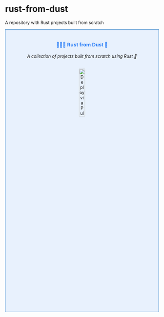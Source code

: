 # rust-from-dust
A repository with Rust projects built from scratch

<div align="center" style="border: 1px solid #2479c3; padding: 1rem 0 1rem 0; background-color:rgba(56, 139, 253, 0.1);"> 
    <h3 style="color:rgb(47, 129, 247);" > 👨🏻‍💻 Rust from Dust 🔬 </h3>
    <h6> A collection of projects built from scratch using Rust 🚀 </h6>
    <picture>
        <img style="width:20%;visibility:visible;" alt="Deploy via Pulumi" src="https://get.pulumi.com/new/button.svg" width="100">
    </picture>
</div>
